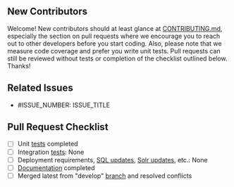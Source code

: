 ## New Contributors

Welcome! New contributors should at least glance at [CONTRIBUTING.md](/CONTRIBUTING.md), especially the section on pull requests where we encourage you to reach out to other developers before you start coding. Also, please note that we measure code coverage and prefer you write unit tests. Pull requests can still be reviewed without tests or completion of the checklist outlined below. Thanks!

## Related Issues

- #ISSUE_NUMBER: ISSUE_TITLE

## Pull Request Checklist

- [ ] Unit [tests][] completed
- [ ] Integration [tests][]: None
- [ ] Deployment requirements, [SQL updates][], [Solr updates][], etc.: None
- [ ] [Documentation][docs] completed
- [ ] Merged latest from "develop" [branch][] and resolved conflicts

[tests]: http://guides.dataverse.org/en/latest/developers/testing.html
[SQL updates]: http://guides.dataverse.org/en/latest/developers/sql-upgrade-scripts.html
[Solr updates]: https://github.com/IQSS/dataverse/blob/develop/conf/solr/7.3.0/schema.xml
[docs]: http://guides.dataverse.org/en/latest/developers/documentation.html
[branch]: http://guides.dataverse.org/en/latest/developers/branching-strategy.html
